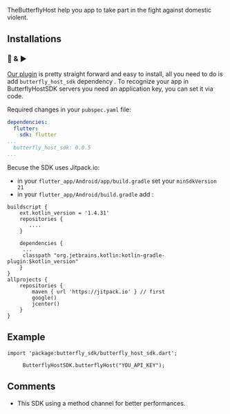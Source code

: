 TheButterflyHost help you app to take part in the fight against domestic violent.


## Installations
### 🔌 & ▶️

[Our plugin](https://pub.dev/packages/butterfly_host_sdk) is pretty straight forward and easy to install, all you need to do is add `butterfly_host_sdk` dependency .
To recognize your app in ButterflyHostSDK servers you need an application key, you can set it via code.

Required changes in your `pubspec.yaml` file:
```yaml
dependencies:
  flutter:
    sdk: flutter
...
  butterfly_host_sdk: 0.0.5
...
```

Becuse the SDK uses Jitpack.io:

* in your `flutter_app/Android/app/build.gradle` set your `minSdkVersion 21`
* in your `flutter_app/Android/build.gradle` add :
```
buildscript {
    ext.kotlin_version = '1.4.31'
    repositories {
       ....
    }

    dependencies {
     ...
     classpath "org.jetbrains.kotlin:kotlin-gradle-plugin:$kotlin_version"
    }
}
allprojects {
    repositories {
        maven { url 'https://jitpack.io' } // first
        google()
        jcenter()
    }
}
```



## Example

```
import 'package:butterfly_sdk/butterfly_host_sdk.dart';
  
     ButterflyHostSDK.butterflyHost("YOU_API_KEY");

```

## Comments

* This SDK using a method channel for better performances.
